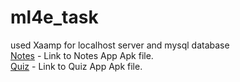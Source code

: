 # ml4e_task
used Xaamp for localhost server and mysql database \
[Notes](https://github.com/ajibeshMohapatra/ml4e_task/tree/master/App/notes/app%20apk) - Link to Notes App Apk file. \
[Quiz](https://github.com/ajibeshMohapatra/ml4e_task/tree/master/App/quiz/app%20apk) - Link to Quiz App Apk file. 
